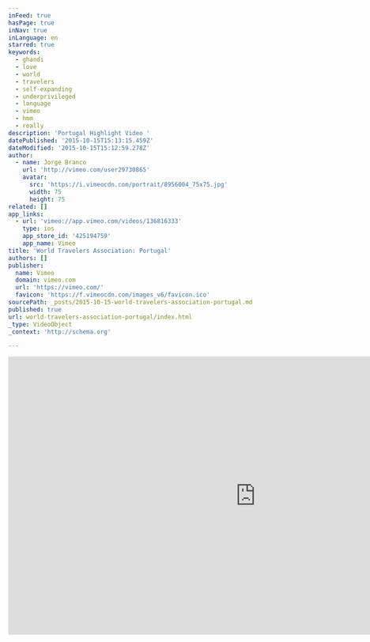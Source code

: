 ```yaml
---
inFeed: true
hasPage: true
inNav: true
inLanguage: en
starred: true
keywords:
  - ghandi
  - love
  - world
  - travelers
  - self-expanding
  - underprivileged
  - language
  - vimeo
  - hmm
  - really
description: 'Portugal Highlight Video '
datePublished: '2015-10-15T15:13:15.459Z'
dateModified: '2015-10-15T15:12:59.278Z'
author:
  - name: Jorge Branco
    url: 'http://vimeo.com/user29730865'
    avatar:
      src: 'https://i.vimeocdn.com/portrait/8956004_75x75.jpg'
      width: 75
      height: 75
related: []
app_links:
  - url: 'vimeo://app.vimeo.com/videos/136816333'
    type: ios
    app_store_id: '425194759'
    app_name: Vimeo
title: 'World Travelers Association: Portugal'
authors: []
publisher:
  name: Vimeo
  domain: vimeo.com
  url: 'https://vimeo.com/'
  favicon: 'https://f.vimeocdn.com/images_v6/favicon.ico'
sourcePath: _posts/2015-10-15-world-travelers-association-portugal.md
published: true
url: world-travelers-association-portugal/index.html
_type: VideoObject
_context: 'http://schema.org'

---
```

<iframe src="https://cdn.embedly.com/widgets/media.html?src=https%3A%2F%2Fplayer.vimeo.com%2Fvideo%2F136816333&amp;url=https%3A%2F%2Fvimeo.com%2F136816333&amp;image=https%3A%2F%2Fi.vimeocdn.com%2Fportrait%2F8956004_75x75.jpg&amp;key=b7d04c9b404c499eba89ee7072e1c4f7&amp;type=text%2Fhtml&amp;schema=vimeo" width="1000" height="563" scrolling="no" frameborder="0" allowfullscreen="allowfullscreen" style=""></iframe>